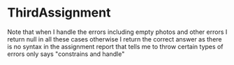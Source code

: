 # ThirdAssignment
Note that when I handle the errors including empty photos and other errors I return null in all these cases otherwise I return the correct answer
as there is no syntax in the assignment report that tells me to throw certain types of errors only says "constrains and handle"
